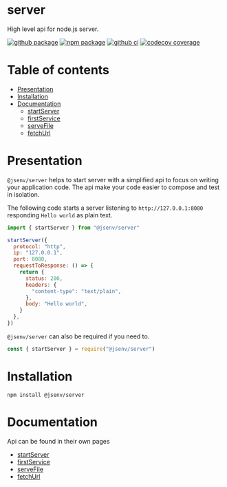 # server

High level api for node.js server.

[![github package](https://img.shields.io/github/package-json/v/jsenv/jsenv-server.svg?logo=github&label=package)](https://github.com/jsenv/jsenv-server/packages)
[![npm package](https://img.shields.io/npm/v/@jsenv/server.svg?logo=npm&label=package)](https://www.npmjs.com/package/@jsenv/server)
[![github ci](https://github.com/jsenv/jsenv-server/workflows/ci/badge.svg)](https://github.com/jsenv/jsenv-server/actions?workflow=ci)
[![codecov coverage](https://codecov.io/gh/jsenv/jsenv-server/branch/master/graph/badge.svg)](https://codecov.io/gh/jsenv/jsenv-server)

# Table of contents

- [Presentation](#Presentation)
- [Installation](#Installation)
- [Documentation](#Documentation)
  - [startServer](./docs/start-server.md)
  - [firstService](./docs/first-service.md)
  - [serveFile](./docs/serve-file.md)
  - [fetchUrl](./docs/fetch-url.md)

# Presentation

`@jsenv/server` helps to start server with a simplified api to focus on writing your application code. The api make your code easier to compose and test in isolation.

The following code starts a server listening to `http://127.0.0.1:8080` responding `Hello world` as plain text.

```js
import { startServer } from "@jsenv/server"

startServer({
  protocol: "http",
  ip: "127.0.0.1",
  port: 8080,
  requestToResponse: () => {
    return {
      status: 200,
      headers: {
        "content-type": "text/plain",
      },
      body: "Hello world",
    }
  },
})
```

`@jsenv/server` can also be required if you need to.

```js
const { startServer } = require("@jsenv/server")
```

# Installation

```console
npm install @jsenv/server
```

# Documentation

Api can be found in their own pages

- [startServer](./docs/start-server.md)
- [firstService](./docs/first-service.md)
- [serveFile](./docs/serve-file.md)
- [fetchUrl](./docs/fetch-url.md)
